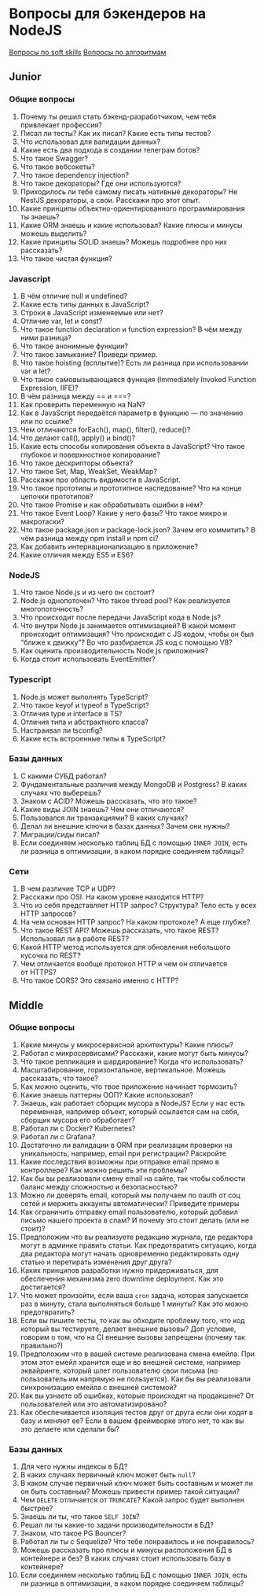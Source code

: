 # Вопросы для бэкендеров на NodeJS

[Вопросы по soft skills](/questions/softskills.md)
[Вопросы по алгоритмам](/questions/algorithms.md)

## Junior

### Общие вопросы

1. Почему ты решил стать бэкенд-разработчиком, чем тебя привлекает профессия?
1. Писал ли тесты? Как их писал? Какие есть типы тестов?
1. Что использовал для валидации данных?
1. Какие есть два подхода в создании телеграм ботов?
1. Что такое Swagger?
1. Что такое вебсокеты?
1. Что такое dependency injection?
1. Что такое декораторы? Где они используются?
1. Приходилось ли тебе самому писать нативные декораторы? Не NestJS декораторы, а свои. Расскажи про этот опыт.
1. Какие принципы объектно-ориентированного программирования ты знаешь?
1. Какие ORM знаешь и какие использовал? Какие плюсы и минусы можешь выделить?
1. Какие принципы SOLID знаешь? Можешь подробнее про них рассказать?
1. Что такое чистая функция?

### Javascript

1. В чём отличие null и undefined?
2. Какие есть типы данных в JavaScript?
3. Строки в JavaScript изменяемые или нет?
4. Отличие var, let и const?
5. Что такое function declaration и function expression? В чём между ними разница?
6. Что такое анонимные функции?
7. Что такое замыкание? Приведи пример.
8. Что такое hoisting (всплытие)? Есть ли разница при использовании var и let?
9. Что такое самовызывающаяся функция (Immediately Invoked Function Expression, IIFE)?
10. В чём разница между == и ===?
11. Как проверить переменную на NaN?
12. Как в JavaScript передаётся параметр в функцию — по значению или по ссылке?
13. Чем отличаются forEach(), map(), filter(), reduce()?
14. Что делают call(), apply() и bind()?
15. Какие есть способы копирования объекта в JavaScript? Что такое глубокое и поверхностное копирование?
16. Что такое дескрипторы объекта?
17. Что такое Set, Map, WeakSet, WeakMap?
18. Расскажи про область видимости в JavaScript.
19. Что такое прототипы и прототипное наследование? Что на конце цепочки прототипов?
20. Что такое Promise и как обрабатывать ошибки в нём?
21. Что такое Event Loop? Какие у него фазы? Что такое микро и макротаски?
22. Что такое package.json и package-lock.json? Зачем его коммитить? В чём разница между npm install и npm ci?
23. Как добавить интернационализацию в приложение?
24. Какие отличия между ES5 и ES6?

### NodeJS

1. Что такое Node.js и из чего он состоит?
2. Node.js однопоточен? Что такое thread pool? Как реализуется многопоточность?
3. Что происходит после передачи JavaScript кода в Node.js?
4. Что внутри Node.js занимается оптимизацией? В какой момент происходит оптимизация? Что происходит с JS кодом, чтобы он был “ближе к движку”? Во что разбирается JS код с помощью V8?
5. Как оценить производительность Node.js приложения?
6. Когда стоит использовать EventEmitter?

### Typescript

1. Node.js может выполнять TypeScript?
2. Что такое keyof и typeof в TypeScript?
3. Отличия type и interface в TS?
4. Отличия типа и абстрактного класса?
5. Настраивал ли tsconfig?
6. Какие есть встроенные типы в TypeScript?

### Базы данных

1. С какими СУБД работал?
1. Фундаментальные различия между MongoDB и Postgress? В каких случаях что выберешь?
1. Знаком с ACID? Можешь рассказать, что это такое?
1. Какие виды JOIN знаешь? Чем они отличаются?
1. Пользовался ли транзакциями? В каких случаях?
1. Делал ли внешние ключи в базах данных? Зачем они нужны?
1. Миграции/сиды писал?
1. Если соединяем несколько таблиц БД с помощью `INNER JOIN`, есть ли разница в оптимизации, в каком порядке соединяем таблицы?

### Сети

1. В чем различие TCP и UDP?
1. Расскажи про OSI. На каком уровне находится HTTP?
1. Что из себя представляет HTTP запрос? Структура? Тело есть у всех HTTP запросов?
1. На чем основан HTTP запрос? На каком протоколе? А еще глубже?
1. Что такое REST API? Можешь рассказать, что такое REST? Использовал ли в работе REST?
1. Какой HTTP метод используется для обновления небольшого кусочка по REST?
1. Чем отличается вообще протокол HTTP и чем он отличается от HTTPS?
1. Что такое CORS? Это связано именно с HTTP?

## Middle

### Общие вопросы

1. Какие минусы у микросервисной архитектуры? Какие плюсы?
1. Работал с микросервисами? Расскажи, какие могут быть минусы?
1. Что такое репликация и шардирование? Когда что использовать?
1. Масштабирование, горизонтальное, вертикальное. Можешь рассказать, что такое?
1. Как можно оценить, что твое приложение начинает тормозить?
1. Какие знаешь паттерны ООП? Какие использовал?
1. Знаешь, как работает сборщик мусора в NodeJS? Если у нас есть переменная, например объект, который ссылается сам на себя, сборщик мусора его обработает?
1. Работал ли с Docker? Kubernetes?
1. Работал ли с Grafana?
1. Достаточно ли валидации в ORM при реализации проверки на уникальность, например, email при регистрации? Раскройте
1. Какие последствия возможны при отправке email прямо в контроллере? Как можно решить эти проблемы?
1. Как бы вы реализовали смену email на сайте, так чтобы соблюсти баланс между сложностью и безопасностью?
1. Можно ли доверять email, который мы получаем по oauth от соц сетей и мержить аккаунты автоматически? Приведите примеры
1. Как ограничить отправку email пользователю, который добавил письмо нашего проекта в спам? И почему это стоит делать (или не стоит)?
1. Предположим что вы реализуете редакцию журнала, где редактора могут в админке править статьи. Как предотвратить ситуацию, когда два редактора могут начать одновременно редактировать одну статью и перетирать изменения друг друга?
1. Каких принципов разработки нужно придерживаться, для обеспечения механизма zero downtime deployment. Как это достигается?
1. Что может произойти, если ваша `cron` задача, которая запускается раз в минуту, стала выполняться больше 1 минуты? Как это можно предотвратить?
1. Если вы пишите тесты, то как вы обходите проблему того, что код который вы тестируете, делает внешние вызовы? Доп условие, говорим о том, что на CI внешние вызовы запрещены (почему так правильно?)
1. Предположим что в вашей системе реализована смена емейла. При этом этот емейл хранится еще и во внешней системе, например эквайринге, который шлет пользователю свои письма (но пользователь им напрямую не пользуется). Как бы вы реализовали синхронизацию емейла с внешней системой?
1. Как вы узнаете об ошибках, которые происходят на продакшене? От пользователей или это автоматизировано?
1. Как обеспечивается изоляция тестов друг от друга если они ходят в базу и меняют ее? Если в вашем фреймворке этого нет, то как вы это делаете или сделали бы?

### Базы данных

1. Для чего нужны индексы в БД?
1. В каких случаях первичный ключ может быть `null`?
1. В каком случае первичный ключ может быть составным и может ли он быть составным? Можешь привести пример такой ситуации?
1. Чем `DELETE` отличается от `TRUNCATE`? Какой запрос будет выполнен быстрее?
1. Знаешь ли ты, что такое `SELF JOIN`?
1. Решал ли ты какие-то задачи производительности в БД?
1. Знаком, что такое PG Bouncer?
1. Работал ли ты с Sequelize? Что тебе понравилось и не понравилось?
1. Можешь рассказать про плюсы и минусы расположения БД в контейнере и без? В каких случаях стоит использовать базу в контейнере?
1. Если соединяем несколько таблиц БД с помощью `INNER JOIN`, есть ли разница в оптимизации, в каком порядке соединяем таблицы?
